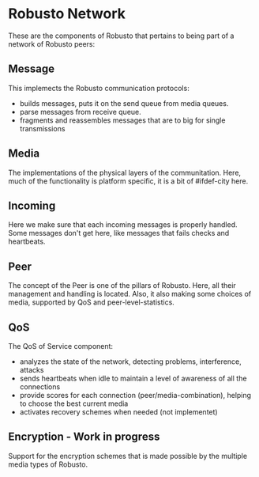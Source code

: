 # Robusto Network

These are the components of Robusto that pertains to being part of a network of Robusto peers:

## Message
This implemects the Robusto communication protocols:
* builds messages, puts it on the send queue from media queues. 
* parse messages from receive queue.
* fragments and reassembles messages that are to big for single transmissions

## Media
The implementations of the physical layers of the communitation.
Here, much of the functionality is platform specific, it is a bit of #ifdef-city here.


## Incoming
Here we make sure that each incoming messages is properly handled. 
Some messages don't get here, like messages that fails checks and heartbeats.

## Peer
The concept of the Peer is one of the pillars of Robusto. 
Here, all their management and handling is located. 
Also, it also making some choices of media, supported by QoS and peer-level-statistics.

## QoS
The QoS of Service component:
* analyzes the state of the network, detecting problems, interference, attacks
* sends heartbeats when idle to maintain a level of awareness of all the connections
* provide scores for each connection (peer/media-combination), helping to choose the best current media 
* activates recovery schemes when needed (not implementet)

## Encryption - Work in progress
Support for the encryption schemes that is made possible by the multiple media types of Robusto.
